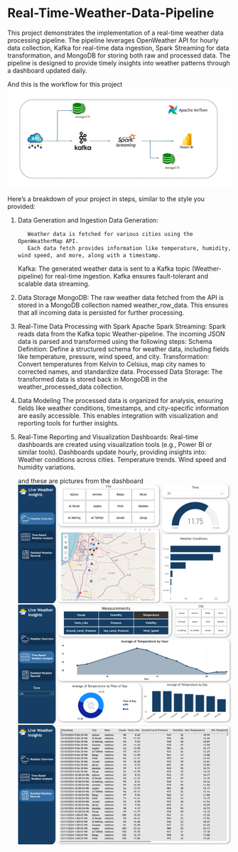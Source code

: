 # Real-Time-Weather-Data-Pipeline
This project demonstrates the implementation of a real-time weather data processing pipeline. 
The pipeline leverages OpenWeather API for hourly data collection, Kafka for real-time data ingestion, Spark Streaming for data transformation, and MongoDB for storing both raw and processed data. The pipeline is designed to provide timely insights into weather patterns through a dashboard updated daily.

And this is the workflow for this project
![Alt text for the image](images/Workflow.png)




Here’s a breakdown of your project in steps, similar to the style you provided:

1. Data Generation and Ingestion
    Data Generation:
   
          Weather data is fetched for various cities using the OpenWeatherMap API.
          Each data fetch provides information like temperature, humidity, wind speed, and more, along with a timestamp.

   Kafka:
          The generated weather data is sent to a Kafka topic (Weather-pipeline) for real-time ingestion.
          Kafka ensures fault-tolerant and scalable data streaming.

3. Data Storage
   MongoDB:
          The raw weather data fetched from the API is stored in a MongoDB collection named weather_row_data.
          This ensures that all incoming data is persisted for further processing.



4. Real-Time Data Processing with Spark
   Apache Spark Streaming:
          Spark reads data from the Kafka topic Weather-pipeline.
          The incoming JSON data is parsed and transformed using the following steps:
              Schema Definition: Define a structured schema for weather data, including fields like temperature, pressure, wind speed, and city.
              Transformation: Convert temperatures from Kelvin to Celsius, map city names to corrected names, and standardize data.
          Processed Data Storage:
              The transformed data is stored back in MongoDB in the weather_processed_data collection.



5. Data Modeling
  The processed data is organized for analysis, ensuring fields like weather conditions, timestamps, and city-specific information are easily accessible.
  This enables integration with visualization and reporting tools for further insights.



6. Real-Time Reporting and Visualization
  Dashboards:
        Real-time dashboards are created using visualization tools (e.g., Power BI or similar tools).
        Dashboards update hourly, providing insights into:
            Weather conditions across cities.
            Temperature trends.
            Wind speed and humidity variations.

   and these are pictures from the dashboard
   ![Alt text for the image](images/png1.png)
   ![Alt text for the image](images/png2.png)
   ![Alt text for the image](images/png3.png)
